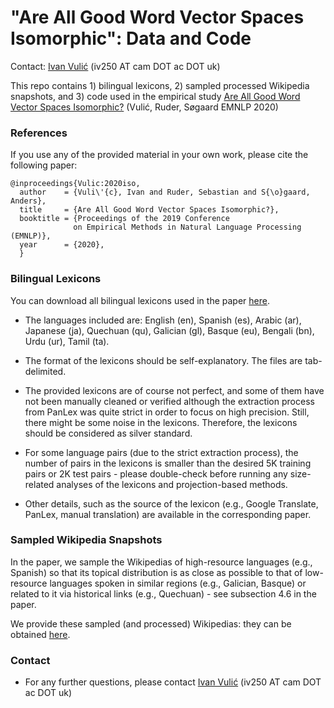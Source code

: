 # "Are All Good Word Vector Spaces Isomorphic": Data and Code 
Contact: [Ivan Vulić](https://sites.google.com/site/ivanvulic/) (iv250 AT cam DOT ac DOT uk)

This repo contains 1) bilingual lexicons, 2) sampled processed Wikipedia snapshots, and 3) code used in the empirical study [Are All Good Word Vector Spaces Isomorphic?](https://arxiv.org/pdf/2004.04070.pdf) (Vulić, Ruder, Søgaard EMNLP 2020)

### References

If you use any of the provided material in your own work, please cite the following paper:
```
@inproceedings{Vulic:2020iso,
  author    = {Vuli\'{c}, Ivan and Ruder, Sebastian and S{\o}gaard, Anders},
  title     = {Are All Good Word Vector Spaces Isomorphic?},
  booktitle = {Proceedings of the 2019 Conference 
              on Empirical Methods in Natural Language Processing (EMNLP)},
  year      = {2020},
  }
```

### Bilingual Lexicons
You can download all bilingual lexicons used in the paper [here](https://github.com/cambridgeltl/iso-study/raw/master/lexicons/BilingualLexicons.zip).

* The languages included are: English (en), Spanish (es), Arabic (ar), Japanese (ja), Quechuan (qu), Galician (gl), Basque (eu), Bengali (bn), Urdu (ur), Tamil (ta).

* The format of the lexicons should be self-explanatory. The files are tab-delimited.

* The provided lexicons are of course not perfect, and some of them have not been manually cleaned or verified although the extraction process from PanLex was quite strict in order to focus on high precision. Still, there might be some noise in the lexicons. Therefore, the lexicons should be considered as silver standard.

* For some language pairs (due to the strict extraction process), the number of pairs in the lexicons is smaller than the desired 5K training pairs or 2K test pairs - please double-check before running any size-related analyses of the lexicons and projection-based methods.

* Other details, such as the source of the lexicon (e.g., Google Translate, PanLex, manual translation) are available in the corresponding paper.


### Sampled Wikipedia Snapshots 
In the paper, we sample the Wikipedias of high-resource languages (e.g., Spanish) so that its topical distribution is as close as possible to that of low-resource languages spoken in similar regions (e.g., Galician, Basque) or related to it via historical links (e.g., Quechuan) - see subsection 4.6 in the paper.

We provide these sampled (and processed) Wikipedias: they can be obtained [here](link).


### Contact
* For any further questions, please contact [Ivan Vulić](https://sites.google.com/site/ivanvulic/) (iv250 AT cam DOT ac DOT uk)
